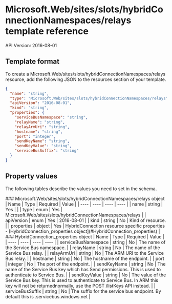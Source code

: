 # Microsoft.Web/sites/slots/hybridConnectionNamespaces/relays template reference
API Version: 2016-08-01
## Template format

To create a Microsoft.Web/sites/slots/hybridConnectionNamespaces/relays resource, add the following JSON to the resources section of your template.

```json
{
  "name": "string",
  "type": "Microsoft.Web/sites/slots/hybridConnectionNamespaces/relays",
  "apiVersion": "2016-08-01",
  "kind": "string",
  "properties": {
    "serviceBusNamespace": "string",
    "relayName": "string",
    "relayArmUri": "string",
    "hostname": "string",
    "port": "integer",
    "sendKeyName": "string",
    "sendKeyValue": "string",
    "serviceBusSuffix": "string"
  }
}
```
## Property values

The following tables describe the values you need to set in the schema.

<a id="Microsoft.Web/sites/slots/hybridConnectionNamespaces/relays" />
### Microsoft.Web/sites/slots/hybridConnectionNamespaces/relays object
|  Name | Type | Required | Value |
|  ---- | ---- | ---- | ---- |
|  name | string | Yes |  |
|  type | enum | Yes | Microsoft.Web/sites/slots/hybridConnectionNamespaces/relays |
|  apiVersion | enum | Yes | 2016-08-01 |
|  kind | string | No | Kind of resource. |
|  properties | object | Yes | HybridConnection resource specific properties - [HybridConnection_properties object](#HybridConnection_properties) |


<a id="HybridConnection_properties" />
### HybridConnection_properties object
|  Name | Type | Required | Value |
|  ---- | ---- | ---- | ---- |
|  serviceBusNamespace | string | No | The name of the Service Bus namespace. |
|  relayName | string | No | The name of the Service Bus relay. |
|  relayArmUri | string | No | The ARM URI to the Service Bus relay. |
|  hostname | string | No | The hostname of the endpoint. |
|  port | integer | No | The port of the endpoint. |
|  sendKeyName | string | No | The name of the Service Bus key which has Send permissions. This is used to authenticate to Service Bus. |
|  sendKeyValue | string | No | The value of the Service Bus key. This is used to authenticate to Service Bus. In ARM this key will not be returnednormally, use the POST /listKeys API instead. |
|  serviceBusSuffix | string | No | The suffix for the service bus endpoint. By default this is .servicebus.windows.net |

